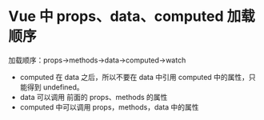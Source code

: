 # Vue 中 props、data、computed 加载顺序

加载顺序：props->methods->data->computed->watch

- computed 在 data 之后，所以不要在 data 中引用 computed 中的属性，只能得到 undefined。
- data 可以调用 前面的 props、methods 的属性
- computed 中可以调用 props，methods，data 中的属性
